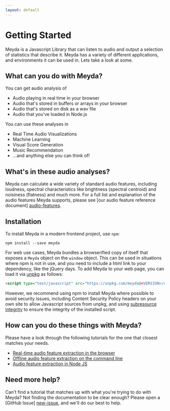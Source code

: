 ```yaml
---
layout: default
---
```


# Getting Started

Meyda is a Javascript Library that can listen to audio and output a selection of
statistics that describe it. Meyda has a variety of different applications, and
environments it can be used in. Lets take a look at some.

## What can you do with Meyda?

You can get audio analysis of

- Audio playing in real time in your browser
- Audio that's stored in buffers or arrays in your browser
- Audio that's stored on disk as a wav file
- Audio that you've loaded in Node.js

You can use these analyses in

- Real Time Audio Visualizations
- Machine Learning
- Visual Score Generation
- Music Recommendation
- ...and anything else you can think of!

## What's in these audio analyses?

Meyda can calculate a wide variety of standard audio features, including
loudness, spectral characteristics like brightness (spectral centroid) and
noisiness (flatness) and much more. For a full list and explanation of the audio
features Meyda supports, please see [our audio feature reference document]
[audio-features].

## Installation

To install Meyda in a modern frontend project, use `npm`:

`npm install --save meyda`

For web use cases, Meyda bundles a browserified copy of itself that exposes a
`Meyda` object on the `window` object. This can be used in situations where npm
is not in use, and you need to include a html link to your dependency, like the
jQuery days. To add Meyda to your web page, you can load it via [unpkg] as
follows:

```html
<script type="text/javascript" src="https://unpkg.com/meyda@<VERSION>/dist/web/meyda.min.js">
```

However, we recommend using npm to install Meyda where possible to avoid
security issues, including Content Security Policy headers on your own site to
allow Javascript sources from unpkg, and using [subresource integrity] to ensure
the integrity of the installed script.

## How can you do these things with Meyda?

Please have a look through the following tutorials for the one that closest
matches your needs.

- [Real-time audio feature extraction in the browser][online-web-audio]
- [Offline audio feature extraction on the command line][offline-cli]
- [Audio feature extraction in Node JS][offline-node]

## Need more help?

Can't find a tutorial that matches up with what you're trying to do with Meyda?
Not finding the documentation to be clear enough? Please open a [GitHub Issue]
[new-issue], and we'll do our best to help.

[audio-features]: /audio-features
[new-issue]: https://github.com/meyda/meyda/issues/new
[online-web-audio]: /guides/online-web-audio
[offline-cli]: /guides/offline-cli
[offline-node]: /guides/offline-node
[unpkg]: https://unpkg.com
[subresource integrity]: https://developer.mozilla.org/en-US/docs/Web/Security/Subresource_Integrity
